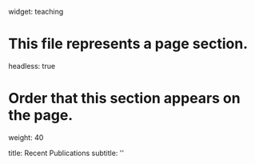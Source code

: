 widget: teaching

# This file represents a page section.
headless: true

# Order that this section appears on the page.
weight: 40

title: Recent Publications
subtitle: ''